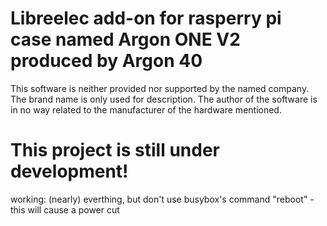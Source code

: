 # Libreelec add-on for rasperry pi case named Argon ONE V2 produced by Argon 40

This software is neither provided nor supported by the named company.
The brand name is only used for description.
The author of the software is in no way related to the manufacturer of the hardware mentioned.  

# This project is still under development!

working:
(nearly) everthing, but don't use busybox's command "reboot" - this will cause a power cut
